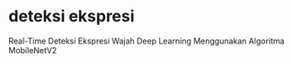 # deteksi ekspresi
Real-Time Deteksi Ekspresi Wajah Deep Learning Menggunakan Algoritma MobileNetV2
